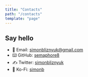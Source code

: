 ```yaml
---
title: "Contacts"
path: "/contacts"
template: "page"
---
```


## Say hello

- 📮 Email: [simonbliznyuk@gmail.com](mailto:simonbliznyuk@gmail.com)
- ⌨️ GitHub: [semaphore8](https://github.com/semaphore8)
- ✍ Twitter: [simonbliznyuk](https://twitter.com/simonbliznyuk)
- 🤑 Ko-Fi: [simonb](https://ko-fi.com/simonb)
